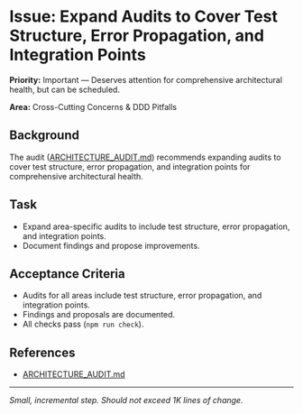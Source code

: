 # Issue: Expand Audits to Cover Test Structure, Error Propagation, and Integration Points

**Priority:** Important — Deserves attention for comprehensive architectural health, but can be scheduled.

**Area:** Cross-Cutting Concerns & DDD Pitfalls

## Background
The audit ([ARCHITECTURE_AUDIT.md](../ARCHITECTURE_AUDIT.md)) recommends expanding audits to cover test structure, error propagation, and integration points for comprehensive architectural health.

## Task
- Expand area-specific audits to include test structure, error propagation, and integration points.
- Document findings and propose improvements.

## Acceptance Criteria
- Audits for all areas include test structure, error propagation, and integration points.
- Findings and proposals are documented.
- All checks pass (`npm run check`).

## References
- [ARCHITECTURE_AUDIT.md](../ARCHITECTURE_AUDIT.md)

---
_Small, incremental step. Should not exceed 1K lines of change._
